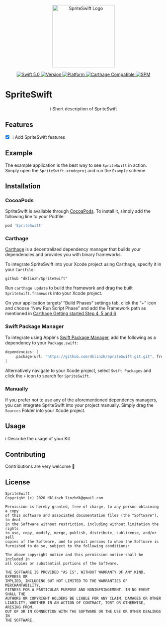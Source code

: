 <p align="center">
   <img width="200" src="https://raw.githubusercontent.com/SvenTiigi/SwiftKit/gh-pages/readMeAssets/SwiftKitLogo.png" alt="SpriteSwift Logo">
</p>

<p align="center">
   <a href="https://developer.apple.com/swift/">
      <img src="https://img.shields.io/badge/Swift-5.0-orange.svg?style=flat" alt="Swift 5.0">
   </a>
   <a href="http://cocoapods.org/pods/SpriteSwift">
      <img src="https://img.shields.io/cocoapods/v/SpriteSwift.svg?style=flat" alt="Version">
   </a>
   <a href="http://cocoapods.org/pods/SpriteSwift">
      <img src="https://img.shields.io/cocoapods/p/SpriteSwift.svg?style=flat" alt="Platform">
   </a>
   <a href="https://github.com/Carthage/Carthage">
      <img src="https://img.shields.io/badge/Carthage-compatible-4BC51D.svg?style=flat" alt="Carthage Compatible">
   </a>
   <a href="https://github.com/apple/swift-package-manager">
      <img src="https://img.shields.io/badge/Swift%20Package%20Manager-compatible-brightgreen.svg" alt="SPM">
   </a>
</p>

# SpriteSwift

<p align="center">
ℹ️ Short description of SpriteSwift
</p>

## Features

- [x] ℹ️ Add SpriteSwift features

## Example

The example application is the best way to see `SpriteSwift` in action. Simply open the `SpriteSwift.xcodeproj` and run the `Example` scheme.

## Installation

### CocoaPods

SpriteSwift is available through [CocoaPods](http://cocoapods.org). To install
it, simply add the following line to your Podfile:

```bash
pod 'SpriteSwift'
```

### Carthage

[Carthage](https://github.com/Carthage/Carthage) is a decentralized dependency manager that builds your dependencies and provides you with binary frameworks.

To integrate SpriteSwift into your Xcode project using Carthage, specify it in your `Cartfile`:

```ogdl
github "dklinzh/SpriteSwift"
```

Run `carthage update` to build the framework and drag the built `SpriteSwift.framework` into your Xcode project. 

On your application targets’ “Build Phases” settings tab, click the “+” icon and choose “New Run Script Phase” and add the Framework path as mentioned in [Carthage Getting started Step 4, 5 and 6](https://github.com/Carthage/Carthage/blob/master/README.md#if-youre-building-for-ios-tvos-or-watchos)

### Swift Package Manager

To integrate using Apple's [Swift Package Manager](https://swift.org/package-manager/), add the following as a dependency to your `Package.swift`:

```swift
dependencies: [
    .package(url: "https://github.com/dklinzh/SpriteSwift.git.git", from: "1.0.0")
]
```

Alternatively navigate to your Xcode project, select `Swift Packages` and click the `+` icon to search for `SpriteSwift`.

### Manually

If you prefer not to use any of the aforementioned dependency managers, you can integrate SpriteSwift into your project manually. Simply drag the `Sources` Folder into your Xcode project.

## Usage

ℹ️ Describe the usage of your Kit

## Contributing
Contributions are very welcome 🙌

## License

```
SpriteSwift
Copyright (c) 2020 dklinzh linzhdk@gmail.com

Permission is hereby granted, free of charge, to any person obtaining a copy
of this software and associated documentation files (the "Software"), to deal
in the Software without restriction, including without limitation the rights
to use, copy, modify, merge, publish, distribute, sublicense, and/or sell
copies of the Software, and to permit persons to whom the Software is
furnished to do so, subject to the following conditions:

The above copyright notice and this permission notice shall be included in
all copies or substantial portions of the Software.

THE SOFTWARE IS PROVIDED "AS IS", WITHOUT WARRANTY OF ANY KIND, EXPRESS OR
IMPLIED, INCLUDING BUT NOT LIMITED TO THE WARRANTIES OF MERCHANTABILITY,
FITNESS FOR A PARTICULAR PURPOSE AND NONINFRINGEMENT. IN NO EVENT SHALL THE
AUTHORS OR COPYRIGHT HOLDERS BE LIABLE FOR ANY CLAIM, DAMAGES OR OTHER
LIABILITY, WHETHER IN AN ACTION OF CONTRACT, TORT OR OTHERWISE, ARISING FROM,
OUT OF OR IN CONNECTION WITH THE SOFTWARE OR THE USE OR OTHER DEALINGS IN
THE SOFTWARE.
```
